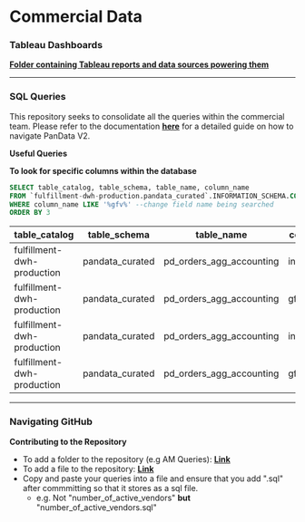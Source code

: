 # Commercial Data


### Tableau Dashboards
**[Folder containing Tableau reports and data sources powering them](https://github.com/deliveryhero/apac-commercial-data/tree/main/pandata_v2_new/tableau_reports)**

-------------------------------------------------------------------------------------------------------------------------------------------------

### SQL Queries

This repository seeks to consolidate all the queries within the commercial team.
Please refer to the documentation **[here](https://confluence.deliveryhero.com/display/AD/PanData+v2)** for a detailed guide on how to navigate PanData V2.

**Useful Queries**

**To look for specific columns within the database**
```sql
SELECT table_catalog, table_schema, table_name, column_name
FROM `fulfillment-dwh-production.pandata_curated`.INFORMATION_SCHEMA.COLUMNS
WHERE column_name LIKE '%gfv%' --change field name being searched
ORDER BY 3
```

|table_catalog|table_schema|table_name|column_name|
|---|---|---|---|
|fulfillment-dwh-production|pandata_curated|pd_orders_agg_accounting|initial_gfv_local|
|fulfillment-dwh-production|pandata_curated|pd_orders_agg_accounting|gfv_local|
|fulfillment-dwh-production|pandata_curated|pd_orders_agg_accounting|initial_gfv_eur|
|fulfillment-dwh-production|pandata_curated|pd_orders_agg_accounting|gfv_eur|

-------------------------------------------------------------------------------------------------------------------------------------------------
### Navigating GitHub

**Contributing to the Repository**

- To add a folder to the repository (e.g AM Queries): **[Link](https://github.community/t/add-a-folder/2304)**
- To add a file to the repository: **[Link](https://docs.github.com/en/github/managing-files-in-a-repository/managing-files-on-github/adding-a-file-to-a-repository)**
- Copy and paste your queries into a file and ensure that you add ".sql" after commmitting so that it stores as a sql file.
    - e.g. Not "number_of_active_vendors" **but** "number_of_active_vendors.sql"

